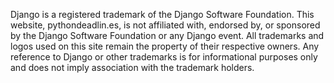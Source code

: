 Django is a registered trademark of the Django Software Foundation. This website, pythondeadlin.es, is not affiliated with, endorsed by, or sponsored by the Django Software Foundation or any Django event. All trademarks and logos used on this site remain the property of their respective owners. Any reference to Django or other trademarks is for informational purposes only and does not imply association with the trademark holders.
